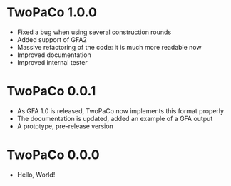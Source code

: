 TwoPaCo 1.0.0
=============
* Fixed a bug when using several construction rounds
* Added support of GFA2
* Massive refactoring of the code: it is much more readable now
* Improved documentation
* Improved internal tester

TwoPaCo 0.0.1
=============
* As GFA 1.0 is released, TwoPaCo now implements this format properly
* The documentation is updated, added an example of a GFA output
* A prototype, pre-release version

TwoPaCo 0.0.0
=============
* Hello, World!